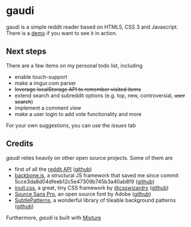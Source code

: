 gaudi
=====

gaudi is a simple reddit reader based on HTML5, CSS 3 and Javascript.
There is a [demo](http://playground.boxandcircle.com/gaudi/) if you want to see it in action.


Next steps
----------
There are a few items on my personal todo list, including

* enable touch-support
* make a imgur.com parser
* ~~leverage localStorage API to remember visited items~~
* extend search and subreddit options (e.g. top, new, controversial, ~~user search~~)
* implement a comment view
* make a user login to add vote functionality and more

For your own suggestions, you can use the _issues_ tab


Credits
-------
*gaudi* relies heavily on other open source projects. Some of them are

* first of all the [reddit API](http://reddit.com/dev/api) ([github](https://github.com/reddit/reddit))
* [backbone.js](http://backbonejs.org), a structural JS framework that saved me since commit 5cce3da8d04dfeeb12c5e47309b745b3a40ab8f9 ([github](http://github.com/documentcloud/backbone/)) 
* [inuit.css](http://inuitcss.com), a great, tiny CSS framework by [@csswizardry](http://csswizardry.com) ([github](https://github.com/csswizardry/inuit.css))
* [Source Sans Pro](http://blogs.adobe.com/typblography/2012/08/source-sans-pro.html), an open source font by Adobe ([github](https://github.com/adobe/source-sans-pro))
* [SubtlePatterns](http://subtlepatterns.com/wild-oliva/), a wonderful library of tileable background patterns ([github](https://github.com/subtlepatterns/SubtlePatterns))

Furthermore, *gaudi* is built with [Mixture](http://mixture.io)

